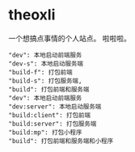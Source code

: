 # theoxli

一个想搞点事情的个人站点。
啦啦啦。

```
"dev": 本地启动前端服务
"dev-s": 本地启动服务端
"build-f": 打包前端
"build-s": 打包服务端,
"build": 打包前端和服务端
"dev": 本地启动前端服务
"dev:server": 本地启动服务端
"build:client": 打包前端
"build:server": 打包服务端
"build:mp": 打包小程序
"build": 打包前端和服务端和小程序

```
